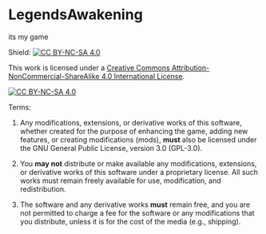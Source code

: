 # LegendsAwakening
its my game

Shield: [![CC BY-NC-SA 4.0][cc-by-nc-sa-shield]][cc-by-nc-sa]

This work is licensed under a
[Creative Commons Attribution-NonCommercial-ShareAlike 4.0 International License][cc-by-nc-sa].

[![CC BY-NC-SA 4.0][cc-by-nc-sa-image]][cc-by-nc-sa]

[cc-by-nc-sa]: http://creativecommons.org/licenses/by-nc-sa/4.0/
[cc-by-nc-sa-image]: https://licensebuttons.net/l/by-nc-sa/4.0/88x31.png
[cc-by-nc-sa-shield]: https://img.shields.io/badge/License-CC%20BY--NC--SA%204.0-lightgrey.svg

Terms:

1. Any modifications, extensions, or derivative works of this software, whether created for the purpose of enhancing the game, adding new features, or creating modifications (mods), **must** also be licensed under the GNU General Public License, version 3.0 (GPL-3.0).

2. You **may not** distribute or make available any modifications, extensions, or derivative works of this software under a proprietary license. All such works must remain freely available for use, modification, and redistribution.

3. The software and any derivative works **must** remain free, and you are not permitted to charge a fee for the software or any modifications that you distribute, unless it is for the cost of the media (e.g., shipping).
